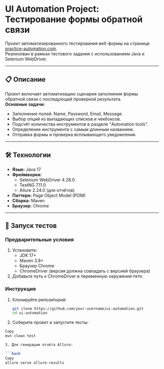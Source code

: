# UI Automation Project: Тестирование формы обратной связи

Проект автоматизированного тестирования веб-формы на странице [practice-automation.com](https://practice-automation.com/form-fields/).  
Реализован в рамках тестового задания с использованием Java и Selenium WebDriver.

---

## 📋 Описание
Проект включает автоматизацию сценария заполнения формы обратной связи с последующей проверкой результата.  
**Основные задачи:**
- Заполнение полей: Name, Password, Email, Message.
- Выбор опций из выпадающих списков и чекбоксов.
- Подсчёт количества инструментов в разделе "Automation tools".
- Определение инструмента с самым длинным названием.
- Отправка формы и проверка всплывающего уведомления.

---

## 🛠 Технологии
- **Язык:** Java 17
- **Фреймворки:** 
  - Selenium WebDriver 4.28.0
  - TestNG 7.11.0
  - Allure 2.24.0 (для отчётов)
- **Паттерн:** Page Object Model (POM)
- **Сборка:** Maven
- **Браузер:** Chrome

---

## 🚀 Запуск тестов

### Предварительные условия
1. Установите:
   - JDK 17+
   - Maven 3.8+
   - Браузер Chrome
   - ChromeDriver (версия должна совпадать с версией браузера)
2. Добавьте путь к ChromeDriver в переменную окружения `PATH`.

### Инструкция
1. Клонируйте репозиторий:
   ```bash
   git clone https://github.com/your-username/ui-automation.git
   cd ui-automation

2. Соберите проект и запустите тесты:
 ```bash
Copy
mvn clean test 

3. Для генерации отчёта Allure:

 ```bash
Copy
allure serve allure-results 

